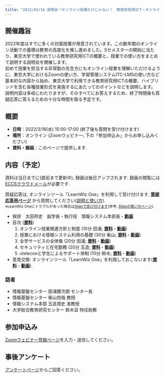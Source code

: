 ```yaml
---
title: "2022/03/16 説明会「オンライン授業だけじゃない！　教育研究用ICT・オンライン会議ツールの説明会」"
---
```


## 開催趣旨

2022年度はすでに多くの対面授業が用意されています。この数年間のオンライン活動での蓄積は教育の高度化を推し進めました。Sセメスターの開始に当たり、東京大学で使われている教育研究用ICTの概要と、授業での使い方をまとめて説明する説明会を開催します。<br>
初めて授業を担当する非常勤の先生方にもオンライン授業を理解いただけるように、東京大学におけるZoomの使い方、学習管理システムITC-LMSの使い方など基本的な内容から始め、東京大学で利用できる教育研究用ICTの概要、ハイブリッドを含む各種授業形式を実施するにあたってのポイントなどを説明します。<br>
説明内容は多岐にわたりますが、そのすべてにお答えするため、終了時間後も質疑応答に答えるための十分な時間を取る予定です。

## 概要

- **日時**：2022/3/16(水) 15:00-17:00 (終了後も質問を受け付けます)
- **場所**：オンライン (Zoomウェビナー; 下の「参加申込み」からお申し込みください)
- **資料・録画**：このページで提供します.

## 内容（予定）

資料は当日までに(直前まで更新中), 録画は後日アップされます. 録画の閲覧には[ECCSクラウドメール](/eccs_cloud_email)が必要です.

質疑応答は, オンラインツール「LearnWiz One」を利用して受け付けます. **[質疑応答用ページ](https://app.one.learnwiz.jp/ja/topic/utelecon20220316)** から質問してください([説明と使い方](slides/qa.pdf)). <br><small>※LearnWiz Oneにトラブルがあった場合は[Slidoで受け付けます](https://app.sli.do/event/tgEEMDQot8CP3hGxsCjhip)(参考: [Slidoの使い方ページ](/slido/)).</small>

- 挨拶　太田邦史　副学長・執行役　情報システム本部長・**[動画](https://youtu.be/WWet3ra9XFs)**
- 目次 (**[資料](slides/00-index.pdf)**)
    1. オンライン授業関連方針と制度 (10分 田浦; **[資料](slides/01-rules.pdf)**・**[動画](https://youtu.be/0E3R8fB0yxs)**)
    1. 授業における情報システム利用の基礎 (30分 柴山; **[資料](slides/02-ICT-systems.pdf)**・**[動画](https://youtu.be/p7HSeY4Xmk0)**)
    1. 全学サービスの全体像 (20分 田浦; **[資料](slides/03-overview.pdf)**・**[動画](https://youtu.be/FV7j3yWR69E)**)
    1. セキュリティと在宅勤務 (20分 玉造; **[資料](slides/04-security.pdf)**・**[動画](https://youtu.be/3ys2szRzQCg)**)
    1. uteleconと学生によるサポート体制 (10分 鈴木; **[資料](slides/05-utelecon_and_supporters.pdf)**・**[動画](https://youtu.be/a7Ar494BocA)**)
- 意見交換: オンラインツール「LearnWiz One」を利用しておこないます(**[資料](slides/discussion.pdf)**・**[動画](https://youtu.be/dRL9hE-42nM)**).

### 話者

- 情報基盤センター 田浦健次朗 センター長
- 情報基盤センター 柴山悦哉 教授
- 情報システム本部 玉造潤史 准教授
- 大学総合教育研究センター 鈴木亘 特任助教

## 参加申込み

[Zoomウェビナー登録ページ](https://u-tokyo-ac-jp.zoom.us/webinar/register/WN_SqIEjYx4S6uV9YaVef5ryg)を入力・送信してください。

## 事後アンケート

[アンケートページ](https://forms.office.com/r/3gWpXze9gi)からご回答ください。
